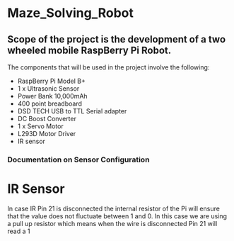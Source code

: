 ﻿# Maze_Solving_Robot

## Scope of the project is the development of a two wheeled mobile RaspBerry Pi Robot.

The components that will be used in the project involve the following:

<ul>
<li>RaspBerry Pi Model B+</li>
<li>1 x Ultrasonic Sensor</li>
<li>Power Bank 10,000mAh</li>
<li>400 point breadboard</li>
<li>DSD TECH USB to TTL Serial adapter</li>
<li>DC Boost Converter</li>
<li>1 x Servo Motor</li>
<li>L293D Motor Driver</li>
<li>IR sensor</li>
</ul>

### Documentation on Sensor Configuration

<h1>IR Sensor</h1>
In case IR Pin 21 is disconnected the internal resistor of the Pi will ensure that the value does not fluctuate between 1 and 0. In this case we are using a pull up resistor which means when the wire is disconnected Pin 21 will read a 1
